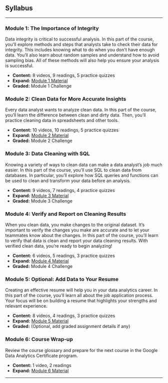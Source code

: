 ## Syllabus

---

### Module 1: The Importance of Integrity

Data integrity is critical to successful analysis. In this part of the course, you'll explore methods and steps that analysts take to check their data for integrity. This includes knowing what to do when you don't have enough data. You’ll also learn about random samples and understand how to avoid sampling bias. All of these methods will also help you ensure your analysis is successful.

* **Content:** 8 videos, 9 readings, 5 practice quizzes
* **Expand:** [Module 1 Material](link-to-module-1-material)
* **Graded:** Module 1 Challenge

### Module 2: Clean Data for More Accurate Insights

Every data analyst wants to analyze clean data. In this part of the course, you’ll learn the difference between clean and dirty data. Then, you’ll practice cleaning data in spreadsheets and other tools.

* **Content:** 10 videos, 10 readings, 5 practice quizzes
* **Expand:** [Module 2 Material](link-to-module-2-material)
* **Graded:** Module 2 Challenge

### Module 3: Data Cleaning with SQL

Knowing a variety of ways to clean data can make a data analyst’s job much easier. In this part of the course, you’ll use SQL to clean data from databases. In particular, you’ll explore how SQL queries and functions can be used to clean and transform your data before an analysis.

* **Content:** 9 videos, 7 readings, 4 practice quizzes
* **Expand:** [Module 3 Material](link-to-module-3-material)
* **Graded:** Module 3 Challenge

### Module 4: Verify and Report on Cleaning Results

When you clean data, you make changes to the original dataset. It’s important to verify the changes you make are accurate and to let your teammates know about the changes. In this part of the course, you’ll learn to verify that data is clean and report your data cleaning results. With verified clean data, you’re ready to begin analyzing!

* **Content:** 6 videos, 5 readings, 3 practice quizzes
* **Expand:** [Module 4 Material](link-to-module-4-material)
* **Graded:** Module 4 Challenge

### Module 5: Optional: Add Data to Your Resume

Creating an effective resume will help you in your data analytics career. In this part of the course, you’ll learn all about the job application process. Your focus will be on building a resume that highlights your strengths and relevant experience.

* **Content:** 8 videos, 4 readings, 3 practice quizzes
* **Expand:** [Module 5 Material](link-to-module-5-material)
* **Graded:** (Optional, add graded assignment details if any)

### Module 6: Course Wrap-up

Review the course glossary and prepare for the next course in the Google Data Analytics Certificate program.

* **Content:** 1 video, 2 readings
* **Expand:** [Module 6 Material](link-to-module-6-material)

---

